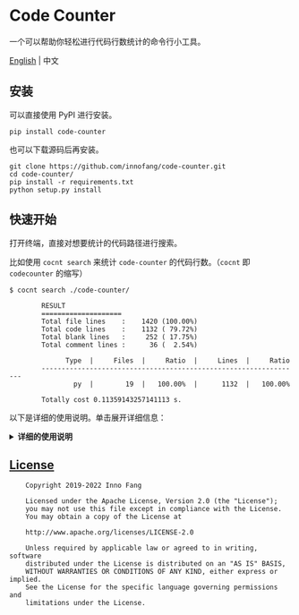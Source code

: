 # Code Counter

一个可以帮助你轻松进行代码行数统计的命令行小工具。

[English](./README.md) | 中文

## 安装

可以直接使用 PyPI 进行安装。

```shell
pip install code-counter
```

也可以下载源码后再安装。

```shell
git clone https://github.com/innofang/code-counter.git
cd code-counter/
pip install -r requirements.txt
python setup.py install
```

## 快速开始

打开终端，直接对想要统计的代码路径进行搜索。

比如使用 `cocnt search` 来统计 `code-counter` 的代码行数。（`cocnt` 即 `codecounter` 的缩写）

```shell
$ cocnt search ./code-counter/

        RESULT
        ====================
        Total file lines    :    1420 (100.00%)
        Total code lines    :    1132 ( 79.72%)
        Total blank lines   :     252 ( 17.75%)
        Total comment lines :      36 (  2.54%)

              Type  |     Files  |     Ratio  |     Lines  |     Ratio
        -----------------------------------------------------------------
                py  |        19  |   100.00%  |      1132  |   100.00%

        Totally cost 0.11359143257141113 s.
```

以下是详细的使用说明。单击展开详细信息：

<details>
<summary><b>详细的使用说明</b></summary>

- [用法](#用法)
    - [`search`](#search)
      - [直接搜索给定的路径](#直接搜索给定的路径)
      - [同时搜索多个路径](#同时搜索多个路径)
      - [展示详细搜索信息](#展示详细搜索信息)
      - [搜索指定后缀的代码文件](#搜索指定后缀的代码文件)
      - [搜索时忽略指定的目录或文件](#搜索时忽略指定的目录或文件)
      - [指定搜索结果的保存路径](#指定搜索结果的保存路径)
      - [可视化统计结果](#可视化统计结果)
    - [`remote`](#remote)
      - [搜索并统计远端仓库的代码](#搜索并统计远端仓库的代码)
    - [`config`](#config)
      - [显示配置信息](#显示配置信息)
      - [重置配置信息](#重置配置信息)
      - [追加配置信息](#追加配置信息)
      - [删除配置信息](#删除配置信息)
      - [更新访问令牌](#更新访问令牌)
      - [恢复默认配置](#恢复默认配置)

## 用法

`code-counter` 的帮助信息如下。 

```shell 
$ cocnt --help
usage: cocnt <command> [<args>]
These are common Code-Counter commands used in various situations:
    search     Search and count code lines for the given path(s)
    remote     Search and count the remote repository
    config     Configure Code-Counter

A command-line interface (CLI) utility that can help you easily count code and display detailed results.

positional arguments:
  command     Subcommand to run, `search` or `config`

optional arguments:
  -h, --help  show this help message and exit
  --version   show program's version number and exit
```

`code-counter` 支持 3 个子命令：[`search`](#search), [`remote`](#remote) 和 [`config`](#config)

### `search`

搜索给定的路径并统计，`cocnt search` 的帮助信息如下。

```shell
$ cocnt search --help
usage: cocnt search input_path [-h] [-v] [-g] [-o OUTPUT_PATH] [--suffix SUFFIX] [--comment COMMENT] [--ignore IGNORE]

Search and count code lines for the given path(s)

positional arguments:
  paths                 counting the code lines according to the given path(s)

optional arguments:
  -h, --help            show this help message and exit
  -v, --verbose         show verbose information
  -g, --graph           choose to whether to visualize the result
  -o OUTPUT_PATH, --output OUTPUT_PATH
                        specify an output path if you want to store the result
  --suffix SUFFIX       what code files do you want to count
  --comment COMMENT     the comment symbol, which can be judged whether the current line is a comment
  --ignore IGNORE       ignore some directories or files that you don't want to count
```

#### 直接搜索给定的路径

```shell
$ cocnt search ./code-counter/

        RESULT
        ====================
        Total file lines    :    1420 (100.00%)
        Total code lines    :    1132 ( 79.72%)
        Total blank lines   :     252 ( 17.75%)
        Total comment lines :      36 (  2.54%)

              Type  |     Files  |     Ratio  |     Lines  |     Ratio
        -----------------------------------------------------------------
                py  |        19  |   100.00%  |      1132  |   100.00%

        Totally cost 0.11359143257141113 s.
```

#### 同时搜索多个路径

你可以指定多个路径，路径用逗号隔开。比如你想同时搜索 `./Cpp`，`./Go`，`./Rust` 这几个目录下的代码文件，则可以这样写。

```shell
$ cocnt search ./Cpp,./Go,./Rust

        RESULT
        ====================
        Total file lines    :   17485 (100.00%)
        Total code lines    :   10679 ( 61.08%)
        Total blank lines   :    1704 (  9.75%)
        Total comment lines :    5102 ( 29.18%)

              Type  |     Files  |     Ratio  |     Lines  |     Ratio
        -----------------------------------------------------------------
                 c  |        29  |    14.15%  |      2683  |    25.12%
                 h  |         7  |     3.41%  |       503  |     4.71%
               cpp  |        77  |    37.56%  |      3267  |    30.59%
               hpp  |         1  |     0.49%  |       238  |     2.23%
                go  |        60  |    29.27%  |      2624  |    24.57%
                rs  |        31  |    15.12%  |      1364  |    12.77%

        Totally cost 0.0940864086151123 s.
```

`code-counter` 支持同时搜索不同目录下的路径，因此搜索路径不需要都在同一个目录下。

#### 展示详细搜索信息

搜索信息默认是不显示的。如果你比较关注搜索信息，可以在搜索时使用 `[-v --verbose]` 标志。

```shell
$ cocnt search ./code-counter/ -v

        SEARCHING
        ====================
         File Type  |     Lines  |      Code  |     Blank  |   Comment  |  File Path
        ------------------------------------------------------------------------------------------
                py  |       156  |       126  |        28  |         2  |  ./code-counter/code_counter\conf\config.py
                py  |         0  |         0  |         0  |         0  |  ./code-counter/code_counter\conf\__init__.py
                py  |       183  |       154  |        23  |         6  |  ./code-counter/code_counter\core\args.py
                py  |        86  |        68  |        13  |         5  |  ./code-counter/code_counter\core\countable\file.py
                py  |        56  |        45  |         9  |         2  |  ./code-counter/code_counter\core\countable\iterator.py
                py  |         0  |         0  |         0  |         0  |  ./code-counter/code_counter\core\countable\__init__.py
                py  |       133  |       108  |        23  |         2  |  ./code-counter/code_counter\core\counter.py
                py  |        68  |        57  |         8  |         3  |  ./code-counter/code_counter\core\visualization.py
                py  |         0  |         0  |         0  |         0  |  ./code-counter/code_counter\core\__init__.py
                py  |        45  |        35  |         8  |         2  |  ./code-counter/code_counter\tools\progress.py
                py  |        63  |        51  |        10  |         2  |  ./code-counter/code_counter\tools\request.py
                py  |         0  |         0  |         0  |         0  |  ./code-counter/code_counter\tools\__init__.py
                py  |         1  |         1  |         0  |         0  |  ./code-counter/code_counter\__init__.py
                py  |        44  |        30  |        12  |         2  |  ./code-counter/code_counter\__main__.py
                py  |        52  |        44  |         6  |         2  |  ./code-counter/setup.py
                py  |       146  |       123  |        21  |         2  |  ./code-counter/tests\test_args.py
                py  |       327  |       244  |        81  |         2  |  ./code-counter/tests\test_config.py
                py  |        33  |        26  |         5  |         2  |  ./code-counter/tests\test_remote.py
                py  |        27  |        20  |         5  |         2  |  ./code-counter/tests\test_search.py

        RESULT
        ====================
        Total file lines    :    1420 (100.00%)
        Total code lines    :    1132 ( 79.72%)
        Total blank lines   :     252 ( 17.75%)
        Total comment lines :      36 (  2.54%)

              Type  |     Files  |     Ratio  |     Lines  |     Ratio
        -----------------------------------------------------------------
                py  |        19  |   100.00%  |      1132  |   100.00%

        Totally cost 0.11509132385253906 s.

```

#### 搜索指定后缀的代码文件

`code-counter` 有默认的配置，默认配置中包含了常见的代码文件后缀、注释符号以及需要忽略的目录或文件名。因此在使用的时候如果没有特别的需求，可以直接使用 `cocnt search` 进行代码的统计。

如果在搜索的时候，只想统计某一些特定的代码文件的情况，那么可以使用 `--suffix` 来指定代码文件后缀。比如：

```shell
$ cocnt search ./project --suffix="cpp,java"
```

当然，在搜索时也可以指定编程语言的注释符号，这有利于更好的统计代码中注释的数量。

```shell
$ cocnt search ./project --suffix="cpp,java" --comment="//,/*,*"
```

#### 搜索时忽略指定的目录或文件

在搜索代码文件的时候，容易统计到不想统计的代码文件或者目录，因此可以使用 `--ignore` 来指定在搜索时需要过滤的目录或者文件名。
c

一般来说，`code-counter` 的配置文件里已经包含了很多常见的默认配置，比如 `ignore` 的默认值如下所示。

```
"ignore": [
  "venv",
  ".git",
  ".idea",
  "build",
  "target",
  "node_modules",
  ".vscode",
  "dist"
]
```

因此，如果在某些情况下，要搜索的目录或文件与 `ignore` 的默认值相同，那么可以通过设置 `--ignore=""` 来置空 `ignore` 的默认值，当然这是临时的。如果想要持久化这些修改，可以参考后面介绍 [`cocnt config`](#config) 时会提及的 [`--ignore-reset` 标志](#重置配置信息)。

#### 指定搜索结果的保存路径

如果想保存统计结果，则可以通过 `[-o --output]` 标志来指定搜索结果的保存路径。如果指定了输出路径，那么输出信息将不会显示在控制台。

```shell
$ cocnt search ./code-counter -v -o result.txt

        Totally cost 0.0050046443939208984 s.
```

详细的搜索信息和结果将写入到 `./result.txt` 中。

#### 可视化统计结果

数据可视化可以提供更直观的感受，所以在搜索时可以指定 `[-g --graph]` 标志来可视化统计结果。

```shell
$ cocnt search ./miscode -g
```

除了在终端显示统计数据外，还会显示如下图的的统计图表。

![](https://cdn.jsdelivr.net/gh/innofang/jotter/source/code-counter/result.png)

### `remote`

搜索并统计远端 `Git` 仓库，`cocnt remote` 的帮助信息如下。

```shell
$ cocnt remote --help
usage: cocnt remote <repository> [-h] [-v] [-g] [-o OUTPUT_PATH] [--suffix SUFFIX] [--comment COMMENT] [--ignore IGNORE]

Search and count the remote repository with a given Github or Gitee HTTP link

positional arguments:
  repository            search and count a remote repository

optional arguments:
  -h, --help            show this help message and exit
  -v, --verbose         show verbose information
  -g, --graph           choose to whether to visualize the result
  -o OUTPUT_PATH, --output OUTPUT_PATH
                        specify an output path if you want to store the result
  --suffix SUFFIX       what code files do you want to count
  --comment COMMENT     the comment symbol, which can be judged whether the current line is a comment
  --ignore IGNORE       ignore some directories or files that you don't want to count
```

`cocnt remote` 除了支持搜索远端仓库外，其各个标志的用法与 `cocnt search` 相同。

#### 搜索并统计远端仓库的代码

给定远端仓库的 HTTPS 或 SSH 链接，`code-counter` 就可以对远端仓库进行搜索，目前支持对 `Github` 和 `Gitee` 的仓库进行访问。

由于 `Github` 和 `Gitee` 的 API 访问次数限制，因此每天只有很少的使用次数。所以我们建议用户按照提示，在初次搜索时将 `Github` 或 `Gitee` 对应的访问令牌输入到 `code-counter` 中，这样每天至少有 5000 次的使用次数。

初次访问 `Github` 仓库时，会提示用户输入 `Github` 的访问令牌，访问 `Gitee` 的仓库也是一样的。 `code-counter` 会为不同的远端仓库展示不同的提示信息。
当然你不输入访问令牌也可以使用远端搜索的功能，但是当 API 使用次数达到上限时，`code-counter` 仍然会提示用户输入访问令牌，否则当天无法继续使用。

不同远端仓库的访问令牌的生成方式：
 + `Github`: [https://github.com/settings/tokens/new](https://github.com/settings/tokens/new)
   + 只需要在 `Select scopes` 中选择 `public_repo`、，然后点击 `Generate token` 生成令牌并把令牌输入到 `code-counter` 中即可
 + `Gitee`: [https://gitee.com/profile/personal_access_tokens/new](https://gitee.com/profile/personal_access_tokens/new)
   + 只需要选择 `projects` 并点击 `提交` 就可以生成访问令牌，然后把令牌输入到 `code-counter` 中即可

当输入了正确的访问令牌后就可以正常使用了。

```shell
$ cocnt remote https://github.com/InnoFang/code-counter.git

        RESULT
        ====================
        Total file lines    :    1403 (100.00%)
        Total code lines    :     997 ( 71.06%)
        Total blank lines   :     264 ( 18.82%)
        Total comment lines :     142 ( 10.12%)

              Type  |     Files  |     Ratio  |     Lines  |     Ratio
        -----------------------------------------------------------------
                py  |        18  |   100.00%  |       997  |   100.00%

        Totally cost 37.77419900894165 s.
```

如果想随时更新访问令牌，那么可以参考后面介绍 [`cocnt config`](#config) 时会提及的 [`--github-token` 和 `--gitee-token` 标志](#更新访问令牌)。

### `config`

对 `code-counter` 进行设置，`cocnt config` 的帮助信息如下。

```shell
$ cocnt config --help
usage: cocnt config [-h] [--list] [--suffix-reset SUFFIX_RESET] [--suffix-add SUFFIX_ADD] [--comment-reset COMMENT_RESET] [--comment-add COMMENT_ADD] [--ignore-reset IGNORE_RESET] [--ignore-add IGNORE_ADD] [--restore]

configure code-counter

optional arguments:
  -h, --help            show this help message and exit
  --list                list all variables set in the config file, along with their values
  --suffix-reset SUFFIX_RESET
                        reset the 'suffix' in the config and count code lines according to this value
  --suffix-add SUFFIX_ADD
                        append new value for the 'suffix' in the config and count code lines according to this value
  --suffix-del SUFFIX_DEL
                        delete some values of the 'suffix' in the config
  --comment-reset COMMENT_RESET
                        reset the 'comment' in the config and count comment lines according to this value
  --comment-add COMMENT_ADD
                        append new value for the 'comment' in the config and count comment lines according to this value
  --comment-del COMMENT_DEL
                        delete some values of the 'comment' in the config
  --ignore-reset IGNORE_RESET
                        reset the 'ignore' in the config and ignore some files or directories according to this value
  --ignore-add IGNORE_ADD
                        append new value for the 'ignore' in the config and ignore some files or directories according to this value
  --ignore-del IGNORE_DEL
                        delete some values of the 'ignore' in the config
  --restore             restore default config
```

#### 显示配置信息

在 `config` 子命令下，指定 `--list` 来显示配置信息。`code-counter` 的默认配置如下所示。

```shell
$ cocnt config --list
{
    "suffix": [
        "c",
        "cc",
        "clj",
        "cpp",
        "cs",
        "cu",
        "cuh",
        "dart",
        "go",
        "h",
        "hpp",
        "java",
        "jl",
        "js",
        "kt",
        "lisp",
        "lua",
        "pde",
        "m",
        "php",
        "py",
        "R",
        "rb",
        "rs",
        "rust",
        "sh",
        "scala",
        "swift",
        "ts",
        "vb"
    ],
    "comment": [
        "#",
        "//",
        "/*",
        "*",
        "*/",
        ":",
        ";",
        "\"\"\"\""
    ],
    "ignore": [
        "venv",
        ".git",
        ".idea",
        "build",
        "target",
        "node_modules",
        ".vscode",
        "dist"
    ]
}
```

 + **`suffix`**: 搜索时会进行统计的代码文件后缀
 + **`comment`**: 注释符号，搜索时会判断当前行是否为注释
 + **`ignore`**: 搜索时想忽略的目录或文件

#### 重置配置信息

`code-counter` 的默认配置信息基本包含了常见的代码文件后缀、注释符号以及需要忽略的目录或文件名。但如果你认为在搜索时用不到这么多变量值，那么可以选择覆盖掉默认值。

 + `--suffix-reset` 可以覆盖掉默认的代码文件后缀
 + `--comment-reset` 可以覆盖掉默认的注释符号
 + `--ignore-reset` 可以覆盖掉默认的要忽略的目录或文件

这三个标志可以组合使用，也可以单独使用。对于每个会修改配置文件的操作都会对你进行询问，此时你可以检查要修改的内容是否正确，如果确认修改可以输入 `y`，否则输入 `n` 不执行修改。

对于要输入的多个值可以用逗号分隔，示例如下。

```shell
$ cocnt config --suffix-reset="cpp,java" --comment-reset="//,/*,*" --ignore-reset="build,target"
'suffix' will be replaced with ['cpp', 'java'] . (y/n) y
'comment' will be replaced with ['//', '/*', '*'] . (y/n) y
'ignore' will be replaced with ['build', 'target'] . (y/n) y
```

#### 追加配置信息

对于要追加配置信息的情况，可以使用以下标志：
 + `--suffix-add` 追加默认情况下的代码文件后缀
 + `--comment-add` 追加默认情况下的注释符号
 + `--ignore-add` 追加默认情况下要忽略的文件类型

这三个标志可以组合使用，也可以单独使用。对于每个会修改配置文件的操作都会对你进行询问，此时你可以检查要修改的内容是否正确，如果确认修改可以输入 `y`，否则输入 `n` 不执行修改。

对于要输入的多个值可以用逗号分隔，示例如下。

```shell
$ cocnt config --suffix-add="js,lisp" --comment-add=";" --ignore-add="node_modules"
'suffix' will be appended with ['js', 'lisp'] . (y/n) y
'comment' will be appended with [';'] . (y/n) y
'ignore' will be appended with ['node_modules'] . (y/n) y
```

#### 删除配置信息

对于配置变量值的删除，`code-counter` 提供以下标志：
 + `--suffix-del` 从默认配置中，删除不需要的代码文件后缀
 + `--comment-del` 从默认配置中，删除不需要的注释符号
 + `--ignore-del` 从默认配置中，删除不需要忽略的目录或文件名

这三个标志可以组合使用，也可以单独使用。对于每个会修改配置文件的操作都会对你进行询问，此时你可以检查要修改的内容是否正确，如果确认修改可以输入 `y`，否则输入 `n` 不执行修改。

对于要输入的多个值可以用逗号分隔，示例如下。

```shell
$ cocnt config --suffix-del="clj,lisp" --comment-del=";" --ignore-del="build,target"
'suffix' will remove ['clj', 'lisp'] . (y/n) y
'comment' will remove [';'] . (y/n) y
'ignore' will remove ['build', 'target'] . (y/n) y
```

#### 更新访问令牌

对于 `Github` 和 `Gitee` 的访问令牌的更新，`code-counter` 提供以下标志：
 + `--github-token` 更新 `Github` 的访问令牌
 + `--gitee-token` 更新 `Gitee` 的访问令牌

这两个标志可以组合使用，也可以单独使用。对于每个会修改配置文件的操作都会对你进行询问，此时你可以检查要修改的内容是否正确，如果确认修改可以输入 `y`，否则输入 `n` 不执行修改。

```shell
$ cocnt config  --github-token=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  --gitee-token=d7ca1490523aac54a38434bf96c76ff8
the old Github access token will be updated to `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` . (y/n) y
the old Gitee access token will be updated to `d7ca1490523aac54a38434bf96c76ff8` . (y/n) y
```

#### 恢复默认配置

使用 `--restore` 来恢复 `code-counter` 自带的默认配置。恢复默认配置不会重置访问令牌。

```shell
$ cocnt config --restore
The default configuration will be restored. (y/n) y
```

</details>

## [License](https://github.com/InnoFang/code-counter/blob/master/LICENSE)

        Copyright 2019-2022 Inno Fang

        Licensed under the Apache License, Version 2.0 (the "License");
        you may not use this file except in compliance with the License.
        You may obtain a copy of the License at

        http://www.apache.org/licenses/LICENSE-2.0

        Unless required by applicable law or agreed to in writing, software
        distributed under the License is distributed on an "AS IS" BASIS,
        WITHOUT WARRANTIES OR CONDITIONS OF ANY KIND, either express or implied.
        See the License for the specific language governing permissions and
        limitations under the License.
